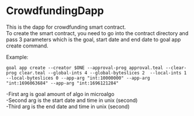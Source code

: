 # CrowdfundingDapp
This is the dapp for crowdfunding smart contract.\
To create the smart contract, you need to go into the contract directory and pass 3 parameters which is the goal, start date and end date to goal app create command.

Example:
``` 
goal app create --creator $ONE --approval-prog approval.teal --clear-prog clear.teal --global-ints 4 --global-byteslices 2  --local-ints 1 --local-byteslices 0 --app-arg "int:10000000" --app-arg "int:1696063684" --app-arg "int:1696121284"
```
-First arg is goal amount of algo in microalgo\
-Second arg is the start date and time in unix (second)\
-Third arg is the end date and time in unix (second)
